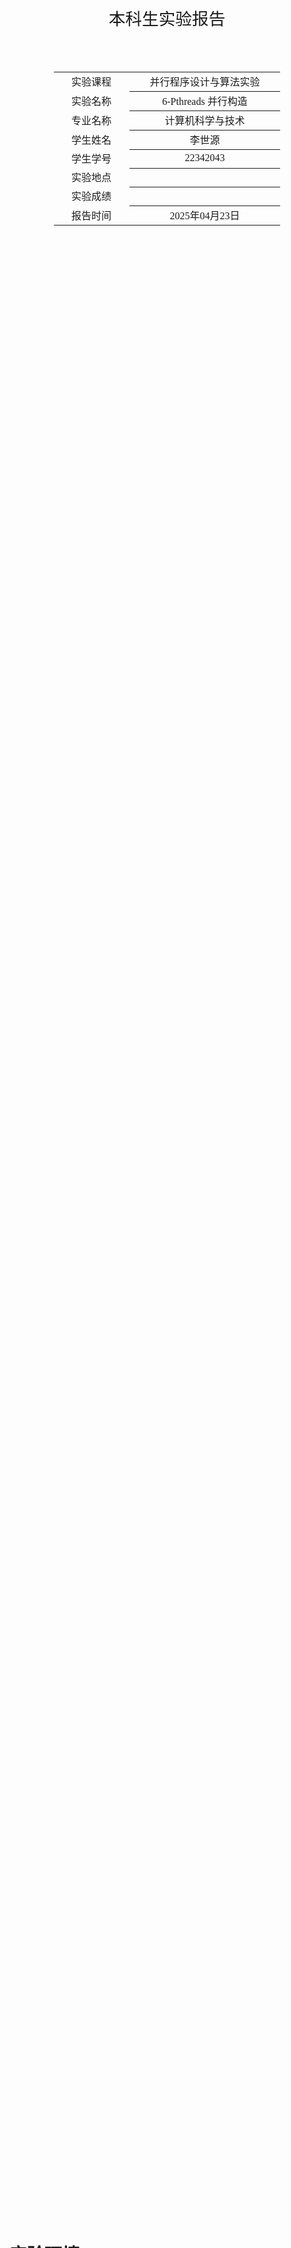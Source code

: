 <div class="cover" style="page-break-after:always;font-family:方正公文仿宋;width:100%;height:100%;border:none;margin: 0 auto;text-align:center;">
    <div style="width:50%;margin: 0 auto;height:0;padding-bottom:10%;">
        </br>
        <img src="../sysu-name.png" alt="校名" style="width:100%;"/>
    </div>
    </br></br>
    <div style="width:40%;margin: 0 auto;height:0;padding-bottom:40%;">
        <img src="../sysu.png" alt="校徽" style="width:100%;"/>
    </div>
		</br></br></br>
    <span style="font-family:华文黑体Bold;text-align:center;font-size:20pt;margin: 10pt auto;line-height:30pt;">本科生实验报告</span>
    </br>
    </br>
    <table style="border:none;text-align:center;width:72%;font-family:仿宋;font-size:14px; margin: 0 auto;">
    <tbody style="font-family:方正公文仿宋;font-size:12pt;">
        <tr style="font-weight:normal;"> 
            <td style="width:20%;text-align:center;">实验课程</td>
            <td style="width:40%;font-weight:normal;border-bottom: 1px solid;text-align:center;font-family:华文仿宋">并行程序设计与算法实验</td>
      </tr>
        <tr style="font-weight:normal;"> 
            <td style="width:20%;text-align:center;">实验名称</td>
            <td style="width:40%;font-weight:normal;border-bottom: 1px solid;text-align:center;font-family:华文仿宋">6-Pthreads 并行构造</td>
      </tr>
        <tr style="font-weight:normal;"> 
            <td style="width:20%;text-align:center;">专业名称</td>
            <td style="width:40%;font-weight:normal;border-bottom: 1px solid;text-align:center;font-family:华文仿宋">计算机科学与技术</td>
      </tr>
        <tr style="font-weight:normal;"> 
            <td style="width:20%;text-align:center;">学生姓名</td>
            <td style="width:40%;font-weight:normal;border-bottom: 1px solid;text-align:center;font-family:华文仿宋">李世源</td>
      </tr>
        <tr style="font-weight:normal;"> 
            <td style="width:20%;text-align:center;">学生学号</td>
            <td style="width:40%;font-weight:normal;border-bottom: 1px solid;text-align:center;font-family:华文仿宋">22342043</td>
      </tr>
        <tr style="font-weight:normal;"> 
            <td style="width:20%;text-align:center;">实验地点</td>
            <td style="width:40%;font-weight:normal;border-bottom: 1px solid;text-align:center;font-family:华文仿宋"></td>
      </tr>
        <tr style="font-weight:normal;"> 
            <td style="width:20%;text-align:center;">实验成绩</td>
            <td style="width:40%;font-weight:normal;border-bottom: 1px solid;text-align:center;font-family:华文仿宋"></td>
      </tr>
      <tr style="font-weight:normal;"> 
            <td style="width:20%;text-align:center;">报告时间</td>
            <td style="width:40%;font-weight:normal;border-bottom: 1px solid;text-align:center;font-family:华文仿宋">2025年04月23日</td>
      </tr>
    </tbody>              
    </table>
</div>


<!-- 注释语句：导出PDF时会在这里分页，使用 Typora Newsprint 主题放大 125% -->



# 实验环境

我的测试平台处理器是 Intel Xeon E7 处理器，单槽 16 核，Intel 给出的性能信息如下：

| Processor Group                                              | GFLOPS | APP     |
| ------------------------------------------------------------ | ------ | ------- |
| Intel® Xeon® Processor E7-4830 v3 (30M Cache, 2.10 GHz) E7-4830V3 | 403.2  | 0.12096 |

# 代码介绍

- `lib` 目录下为 `parallel_for` 和相关辅助代码的实现。
- `src` 目录下为 heated plate 问题的模拟程序实现。

`Makefile` 中定义了开发、构建、测试，使用如下：

```shell
# 生成 LSP 配置文件，本实验 Pthreads 不需要链接所以这个不太需要
make dev

# 构建带符号表的程序用于 debug
make debug

# 构建程序
make release

# 运行全部测试
make test

# 单独运行程序
./build/heated_plate

# 清空已构建内容
make clean
```

使用 jupyter notebook 脚本 `draw.ipynb` 根据 `make test` 输出的结果 (`build/result.md`) 画图，直观展示测试结果随相关参数的变化情况。实验报告中的曲线图由该脚本生成。

# 实验要求

使用此前构造的 `parallel_for` 并行结构，将 `heated_plate_openmp` 改造为基于 Pthreads 的并行应用。

**heated plate 问题描述**：规则网格上的热传导模拟，其具体过程为每次循环中通过对邻域内热量平均模拟热传导过程，即：

$$
w_{i,j}^{t+1}=\frac{1}{4} ( w_{i-1,j-1}^t + w_{i-1,j+1}^t + w_{i+1,j-1}^t + w_{i+1,j+1}^t )
$$

其 OpenMP 实现见课程资料中的 `heated_plate_openmp.c`。

**要求**：使用此前构造的 `parallel_for` 并行结构，将 `heated_plate_openmp` 实现改造为基于 Pthreads 的并行应用。测试不同线程、调度方式下的程序并行性能，并与原始 `heated_plate_openmp.c` 实现对比。

# 代码实现

## 调度模式

在我的程序实现中，我设计了 2 种调度模式：
- 静态调度实现:
  - 计算总迭代次数
  - 将迭代次数平均分配给各线程(剩余迭代分配给前几个线程)
  - 为每个线程设置迭代范围( `start-end` )
- 动态调度实现:
  - 初始化互斥锁和共享变量 `next_iter`
  - 所有线程共享相同的循环范围
  - 线程通过互斥锁获取下一个迭代块
  - 执行完当前块后继续获取新块，直到迭代完成

按照上述设计，构建线程参数结构体 `thread_arg_t`：

```c
typedef struct {
  int start;          // 循环起始值
  int end;            // 循环结束值
  int inc;            // 循环增量
  void *(*functor)(int, void*); // 循环体函数指针
  void *arg;          // 传递给循环体函数的参数
  int chunk_size;     // 动态调度时的块大小
  int schedule_type;  // 调度方式(0:静态, 1:动态)
  pthread_mutex_t *mutex; // 动态调度使用的互斥锁
  int *next_iter;     // 动态调度使用的下一个迭代指针
} thread_arg_t;
```

对于静态调度，实现传递给 `pthread_create` 的工作函数 `thread_work_static`：

```c
static void* thread_work_static(void *arg) {
  thread_arg_t *t_arg = (thread_arg_t*)arg;
  
  // 简单地执行分配给该线程的迭代范围
  for (int i = t_arg->start; i < t_arg->end; i += t_arg->inc) {
    t_arg->functor(i, t_arg->arg);
  }
  
  return NULL;
}
```

对于动态调度，实现传递给 `pthread_create` 的工作函数 `thread_work_dynamic`：

```c
static void* thread_work_dynamic(void *arg) {
  thread_arg_t *t_arg = (thread_arg_t*)arg;
  int chunk = t_arg->chunk_size;
  int current_iter;
  
  while (1) {
    // 使用互斥锁保护共享变量next_iter
    pthread_mutex_lock(t_arg->mutex);
    current_iter = *(t_arg->next_iter);
    *(t_arg->next_iter) += chunk * t_arg->inc;
    pthread_mutex_unlock(t_arg->mutex);
    
    // 检查是否超出范围
    if (current_iter >= t_arg->end) break;
    
    // 执行当前迭代块
    int end_iter = current_iter + chunk * t_arg->inc;
    if (end_iter > t_arg->end) end_iter = t_arg->end;
    
    for (int i = current_iter; i < end_iter; i += t_arg->inc) {
      t_arg->functor(i, t_arg->arg);
    }
  }
  
  return NULL;
}
```

## 支持累加

和上一个实验不同的是，这次实验中还需要支持类似 OpenMP 中的 `#pragma omp for reduction ( + : mean )` 这样的功能。由于 “累加” 被并行化为 “分别累加” -> “最后相加”，而 “分别累加” 这个过程已经在传递给 `parallel_for` 的作为函数指针参数的函数中完成了，还需要支持 “最后相加” 这个行为。这个行为必须是串行化的，恰好可以放在结束时的 join 阶段。在这个阶段让每个线程都执行一遍特定的操作就行，这个操作需要能够被自定义，因此，我利用 C++ 的类，将传递给线程的 C 风格参数结构体替换为类，并且规定所有这些参数结构体基于如下的虚类：

```cpp
class ArgInterface {
public:
  // 这个函数在 join 阶段调用,保证是线程安全的
  virtual void converge() = 0;

  virtual ArgInterface * clone() = 0;
};
```

这样处理的思路是来源于其他编程语言中的 `interface` 接口，我希望所有参数结构体都实现上述两个函数，这样就能在使用我的 `parallel_for` 时自定义 “累加” 行为的 “最后相加” 应该做什么。

同时还有大部分情况是不需要累加的，虚函数重载为空的即可，并且我给 `parallel_for` 增加了一个参数 `bool accumulate`，默认值为假，。于是，join 阶段只需要在 `accumulate` 为真时调用虚函数即可：

```cpp
// 等待所有线程完成
for (int i = 0; i < num_threads; i++) {
	if (i != 0) {
		pthread_join(threads[i], NULL);
	}
	if (accumulate) {
		ArgInterface * arg_interface = (ArgInterface *)thread_args[i].arg;
		arg_interface->converge();
	}
}
```

而之所以要实现 `clone` 这个虚函数，是为了给传递给 `parallel_for` 的单个参数结构体复制多个互不干扰的副本来给线程执行，这样才能保证 “分别累加” 这个行为互不影响。复制参数结构体的部分如下：

```cpp
// ...设置其他参数
if (accumulate) {
	thread_args[i].arg = (void *)((ArgInterface *)arg)->clone();
} else {
	thread_args[i].arg = arg;  // 不需要复制
}
// ...创建线程
```

例如在 heated plate 任务中，我需要 “累加” `mean` 和 `diff`，分别根据它们的行为实现了不同的线程参数。

`mean` 仅需要求和即可，所以实现如下：

```cpp
class ArgWithMean: public Arg {
public:
  double * mean;
  double sub_mean = 0.0;

  void converge() override {
    *mean += sub_mean;
  }

  ArgWithMean* clone() override {
    ArgWithMean * cloned = new ArgWithMean(*this);
    return cloned;
  }
};
```

而 `diff` 则是先在每个线程求自己局部最大的 `diff`，最后求全局最大的 `diff`，所以实现如下：

```cpp
class ArgWithDiff: public Arg {
public:
  double * diff;
  double sub_diff = 0.0;

  void converge() override {
    if ( *diff < sub_diff ) {
      *diff = sub_diff;
    }
  }

  ArgWithDiff* clone() override {
    ArgWithDiff * cloned = new ArgWithDiff(*this);
    return cloned;
  }
};
```

上面的类的继承自 `Arg` 基类。这是因为我对参数结构体封装了一些函数方便对 `u` 和 `w` 矩阵进行赋值和取值的操作在 `Arg` 类中，不同于给出的 OpenMp 实现的程序，我的程序支持输入矩阵的规模，所以 `u` 和 `w` 矩阵是动态定义的，赋值和取值的操作简单的封装一下极大地提升了代码简洁和可读性。

## heated plate

我的 heated plate 模拟程序基本在给出的 OpenMp 版本上修改适配 `parallel_for` 而来。

在修改代码过程中，我也注意到每次 `parallel_for` 函数的调用都会创建一批线程，然后销毁这一批线程。这样的话，原本 OpenMP 中很常见的 `#pragma omp for` 就会在新版本的程序中引入额外的线程创建和销毁开销。最理想的情况是每个线程都定义好自己在整个任务流程中该干什么，什么时候同步一下就可以。但是这次实验要求也不是纯 Pthreads 实现，而是要用 `parallel_for` 函数实现，那这样额外的线程创建和销毁开销就不可避免了。

所以我在修改适程序过程中，尽量减少 `parallel_for` 函数的调用，尽量不引入新的线程创建和销毁开销。

# 性能分析

测试结果如下：

<div style="text-align: center;">
  <img src="images/time-matrix_size.png" alt="time-matrix_size" style="zoom:30%;" />
  <img src="images/time-num_threads.png" alt="time-num_threads" style="zoom:30%;" />
</div>

在模拟矩阵较小的时候，可以看到线程数量较多反而导致性能较差；当矩阵规模增大，这一现象便翻转过来，线程越多性能越好。仔细考察并行加速效率，例如 1024x1024 规模下，16 线程相比单线程提升速度仅有 5 倍左右，远没有理想的 16 倍加速。

为了更明显地对比 OpenMP 实现版本来展现并行性能，我稍微修改了给出的 `heated_plate_openmp.c`，然后也对不同规模和线程数量进行测试，得到结果和 Pthreads `parallel_for` 实现版本对比如下：

<img src="images/comparison.png" alt="comparison" style="zoom:40%;" />

可以看到 Pthreads `parallel_for` 实现版本比 OpenMP 实现版本整体慢了 10 倍左右。

原因主要还是上面所讨论的多余的线程创建和销毁的开销。当我用 perf, mpstat, btop 等工具观察程序运行时情况，除了观察到系统调用开销也相当高之外，还观察到除了一个核 CPU 占用率持续保持 100% 左右之外，其他核的 CPU 占用率基本只有 50% 左右，也就是只有主线程能充分利用 CPU，其他线程有基本一半的时间被阻塞而没有事干，导致了并行效果不如预期。